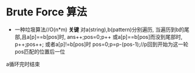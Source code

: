 # Brute Force 算法

* 一种垃圾算法//O(n*m)
**关键**
对a(string),b(pattern)分别遍历,
当遍历到b的尾部,且a\[p\]==b\[pos\]时,
ans++;pos=0;p++
或a\[p\]==b\[pos\]而没到尾部时,
p++;pos++;
或者a\[p\]!=b\[pos\]时
pos=0;p=p-(pos-1);//p回到开始为这一轮pos匹配的位置后一位

a循环完时结束
